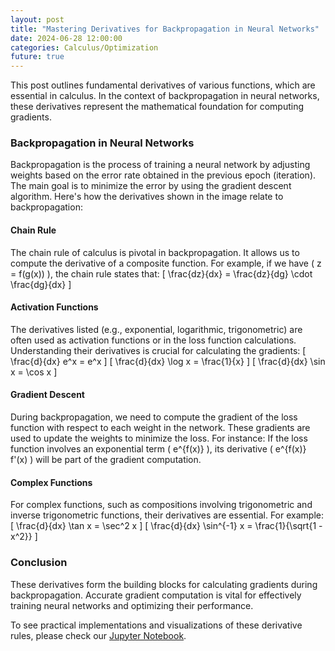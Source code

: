 ```yaml
---
layout: post
title: "Mastering Derivatives for Backpropagation in Neural Networks"
date: 2024-06-28 12:00:00
categories: Calculus/Optimization
future: true
---
```


This post outlines fundamental derivatives of various functions, which are essential in calculus. In the context of backpropagation in neural networks, these derivatives represent the mathematical foundation for computing gradients.

### Backpropagation in Neural Networks

Backpropagation is the process of training a neural network by adjusting weights based on the error rate obtained in the previous epoch (iteration). The main goal is to minimize the error by using the gradient descent algorithm. Here's how the derivatives shown in the image relate to backpropagation:

#### Chain Rule
The chain rule of calculus is pivotal in backpropagation. It allows us to compute the derivative of a composite function. For example, if we have \( z = f(g(x)) \), the chain rule states that:
\[
\frac{dz}{dx} = \frac{dz}{dg} \cdot \frac{dg}{dx}
\]

#### Activation Functions
The derivatives listed (e.g., exponential, logarithmic, trigonometric) are often used as activation functions or in the loss function calculations. Understanding their derivatives is crucial for calculating the gradients:
\[
\frac{d}{dx} e^x = e^x
\]
\[
\frac{d}{dx} \log x = \frac{1}{x}
\]
\[
\frac{d}{dx} \sin x = \cos x
\]

#### Gradient Descent
During backpropagation, we need to compute the gradient of the loss function with respect to each weight in the network. These gradients are used to update the weights to minimize the loss. For instance:
If the loss function involves an exponential term \( e^{f(x)} \), its derivative \( e^{f(x)} f'(x) \) will be part of the gradient computation.

#### Complex Functions
For complex functions, such as compositions involving trigonometric and inverse trigonometric functions, their derivatives are essential. For example:
\[
\frac{d}{dx} \tan x = \sec^2 x
\]
\[
\frac{d}{dx} \sin^{-1} x = \frac{1}{\sqrt{1 - x^2}}
\]

### Conclusion
These derivatives form the building blocks for calculating gradients during backpropagation. Accurate gradient computation is vital for effectively training neural networks and optimizing their performance.

To see practical implementations and visualizations of these derivative rules, please check our [Jupyter Notebook](https://github.com/MHHamdan/your-notebook-link).
